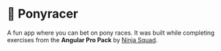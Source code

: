 # 🐴 Ponyracer

A fun app where you can bet on pony races. It was built while completing exercises from the **Angular Pro Pack** by [Ninja Squad](https://ninja-squad.com).
